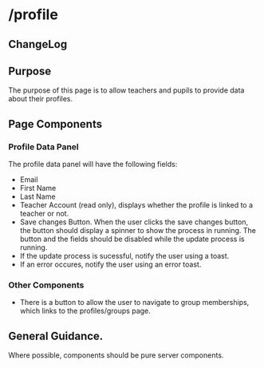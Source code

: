 # /profile

## ChangeLog

## Purpose
The purpose of this page is to allow teachers and pupils to provide data about their profiles.

## Page Components

### Profile Data Panel
The profile data panel will have the following fields:
- Email
- First Name
- Last Name
- Teacher Account (read only), displays whether the profile is linked to a teacher or not.
- Save changes Button.  When the user clicks the save changes button, the button should display a spinner to show the process in running.  The button and the fields should be disabled while the update process is running.
- If the update process is sucessful, notify the user using a toast.
- If an error occures, notify the user using an error toast.

### Other Components
- There is a button to allow the user to navigate to group memberships, which links to the profiles/groups page.


## General Guidance.
Where possible, components should be pure server components.

